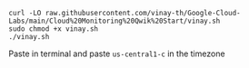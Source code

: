 ```
curl -LO raw.githubusercontent.com/vinay-th/Google-Cloud-Labs/main/Cloud%20Monitoring%20Qwik%20Start/vinay.sh
sudo chmod +x vinay.sh
./vinay.sh
```

Paste in terminal and paste ```us-central1-c``` in the timezone
